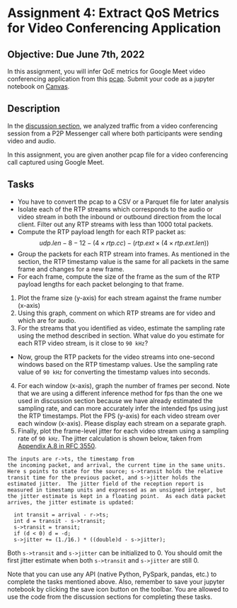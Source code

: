 # Assignment 4: Extract QoS Metrics for Video Conferencing Application

## Objective: Due June 7th, 2022
In this assignment, you will infer QoE metrics for Google Meet video conferencing application from this [pcap][4]. Submit your code as a jupyter notebook on [Canvas][3].

## Description
In the [discussion section][1], we analyzed traffic from a video conferencing session from a P2P Messenger call where both participants were sending video and audio.

In this assignment, you are given another pcap file for a video conferencing call captured using Google Meet.

## Tasks
*  You have to convert the pcap to a CSV or a Parquet file for later analysis
* Isolate each of the RTP streams which corresponds to the audio or video stream in both the inbound or outbound direction from the local client. Filter out any RTP streams with less than 1000 total packets.
* Compute the RTP payload length for each RTP packet as:  
    $$ udp.len - 8 - 12 - (4 \times rtp.cc) - (rtp.ext \times (4 \times rtp.ext.len)) $$
* Group the packets for each RTP stream into frames. As mentioned in the section, the RTP timestamp value is the same for all packets in the same frame and changes for a new frame.
* For each frame, compute the size of the frame as the sum of the RTP payload lengths for each packet belonging to that frame.  
1. Plot the frame size (y-axis) for each stream against the frame number (x-axis)
2. Using this graph, comment on which RTP streams are for video and which are for audio.
3. For the streams that you identified as video, estimate the sampling rate using the method described in section. What value do you estimate for each RTP video stream, is it close to `90 kHz`? 
* Now, group the RTP packets for the video streams into one-second windows based on the RTP timestamp values. Use the sampling rate value of `90 kHz` for converting the timestamp values into seconds.
4. For each window (x-axis), graph the number of frames per second. Note that we are using a different inference method for fps than the one we used in discussion section because we have already estimated the sampling rate, and can more accurately infer the intended fps using just the RTP timestamps. Plot the FPS (y-axis) for each video stream over each window (x-axis). Please display each stream on a separate graph.
5. Finally, plot the frame-level jitter for each video stream using a sampling rate of `90 kHz`. The jitter calculation is shown below, taken from [Appendix A.8 in RFC 3550](https://datatracker.ietf.org/doc/html/rfc3550#appendix-A.8).
```
The inputs are r->ts, the timestamp from
the incoming packet, and arrival, the current time in the same units.
Here s points to state for the source; s->transit holds the relative
transit time for the previous packet, and s->jitter holds the
estimated jitter.  The jitter field of the reception report is
measured in timestamp units and expressed as an unsigned integer, but
the jitter estimate is kept in a floating point.  As each data packet
arrives, the jitter estimate is updated:

  int transit = arrival - r->ts;
  int d = transit - s->transit;
  s->transit = transit;
  if (d < 0) d = -d;
  s->jitter += (1./16.) * ((double)d - s->jitter);
```
Both `s->transit` and `s->jitter` can be initialized to 0. You should omit the first jitter estimate when both `s->transit` and `s->jitter` are still 0.  

Note that you can use any API (native Python, PySpark, pandas, etc.) to complete the tasks mentioned above. Also, remember to save your jupyter notebook by clicking the save icon button on the toolbar. You are allowed to use the code from the discussion sections for completing these tasks.

[1]: https://github.com/SNL-UCSB/cs176c-discussion-section/blob/master/spring24/week7/Inferring%20QoE%20Metrics%20for%20Real-time%20Applications.ipynb
[2]: https://en.wikipedia.org/wiki/Real-time_Transport_Protocol#Packet_header
[3]: https://ucsb.instructure.com/courses/20501/assignments/246660
[4]: https://drive.google.com/file/d/1h88pR-4owzWD9iNJjetRTZbFMkdd4MNE/view?usp=sharing

